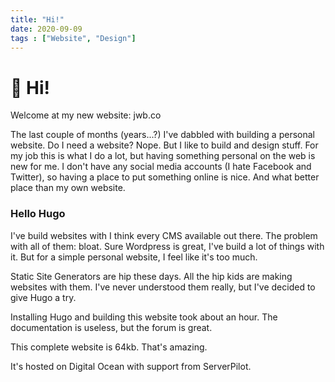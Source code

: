 ```yaml
---
title: "Hi!"
date: 2020-09-09
tags : ["Website", "Design"]
---
```


# 👋 Hi!

Welcome at my new website: jwb.co

The last couple of months (years...?) I've dabbled with building a personal website. Do I need a website? Nope. But I like to build and design stuff. For my job this is what I do a lot, but having something personal on the web is new for me. I don't have any social media accounts (I hate Facebook and Twitter), so having a place to put something online is nice. And what better place than my own website.

### Hello Hugo

I've build websites with I think every CMS available out there. The problem with all of them: bloat. Sure Wordpress is great, I've build a lot of things with it. But for a simple personal website, I feel like it's too much.

Static Site Generators are hip these days. All the hip kids are making websites with them. I've never understood them really, but I've decided to give Hugo a try.

Installing Hugo and building this website took about an hour. The documentation is useless, but the forum is great. 

This complete website is 64kb. That's amazing.

It's hosted on Digital Ocean with support from ServerPilot.
